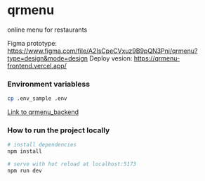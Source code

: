 # qrmenu

online menu for restaurants

Figma prototype: https://www.figma.com/file/A2IsCpeCVxuz9B9pQN3Pni/qrmenu?type=design&mode=design
Deploy vesion: https://qrmenu-frontend.vercel.app/

### Environment variabless

```bash
cp .env_sample .env
```

[Link to qrmenu_backend](https://github.com/mikessdev/qrmenu_backend)

### How to run the project locally

```bash
# install dependencies
npm install

# serve with hot reload at localhost:5173
npm run dev

```
